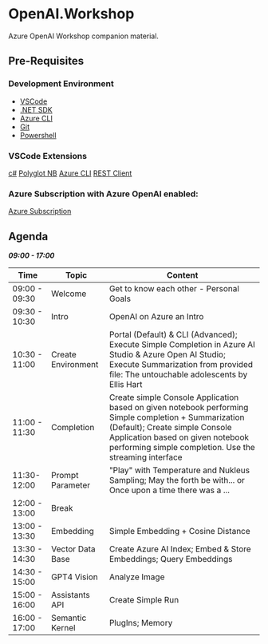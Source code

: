 # OpenAI.Workshop

Azure OpenAI Workshop companion material.

## Pre-Requisites

### Development Environment

- [VSCode](https://code.visualstudio.com/download)
- [.NET SDK](https://dotnet.microsoft.com/en-us/download)
- [Azure CLI](https://learn.microsoft.com/en-us/cli/azure/install-azure-cli-windows?tabs=winget)
- [Git](https://git-scm.com)
- [Powershell](https://learn.microsoft.com/en-us/powershell/scripting/install/installing-powershell-on-windows?view=powershell-7.4)


### VSCode Extensions
[c#](https://marketplace.visualstudio.com/items?itemName=ms-dotnettools.csdevkit)
[Polyglot NB](https://marketplace.visualstudio.com/items?itemName=ms-dotnettools.dotnet-interactive-vscode)
[Azure CLI](https://marketplace.visualstudio.com/items?itemName=ms-vscode.azurecli)
[REST Client](https://marketplace.visualstudio.com/items?itemName=humao.rest-client)


### Azure Subscription with Azure OpenAI enabled:
[Azure Subscription](https://customervoice.microsoft.com/Pages/ResponsePage.aspx?id=v4j5cvGGr0GRqy180BHbR7en2Ais5pxKtso_Pz4b1_xUNTZBNzRKNlVQSFhZMU9aV09EVzYxWFdORCQlQCN0PWcu)


## Agenda

***09:00 - 17:00***

| Time | Topic | Content |
|------|-------|---------|
|09:00 - 09:30 | Welcome | Get to know each other - Personal Goals |
|09:30 - 10:30 | Intro   |OpenAI on Azure an Intro |
|10:30 - 11:00 | Create Environment | Portal (Default) & CLI (Advanced); Execute Simple Completion in Azure AI Studio & Azure Open AI Studio; Execute Summarization from provided file: The untouchable adolescents by Ellis Hart |
|11:00 - 11:30 | Completion | Create simple Console Application based on given notebook performing Simple completion + Summarization (Default);  Create simple Console Application based on given notebook performing simple completion. Use the streaming interface |
|11:30-12:00 | Prompt Parameter |"Play" with Temperature and Nukleus Sampling;  May the forth be with... or  Once upon a time there was a ... |
|12:00 - 13:00 |Break | |
|13:00 - 13:30 | Embedding | Simple Embedding + Cosine Distance |
|13:30 - 14:30 | Vector Data Base |Create Azure AI Index; Embed & Store Embeddings; Query Embeddings |
|14:30 - 15:00 | GPT4 Vision | Analyze Image |
|15:00 - 16:00 | Assistants API|Create Simple Run |
|16:00 - 17:00 | Semantic Kernel |PlugIns; Memory |
